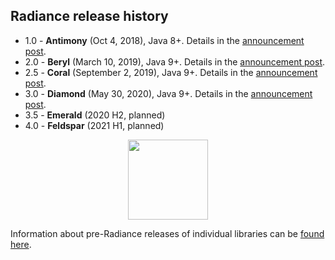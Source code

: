 ## Radiance release history

* 1.0 - **Antimony** (Oct 4, 2018), Java 8+. Details in the [announcement post](https://www.pushing-pixels.org/2018/10/05/radiance-1-0-0.html).
* 2.0 - **Beryl** (March 10, 2019), Java 9+. Details in the [announcement post](https://www.pushing-pixels.org/2019/03/11/radiance-2-0-1.html).
* 2.5 - **Coral** (September 2, 2019), Java 9+. Details in the [announcement post](https://www.pushing-pixels.org/2019/09/03/radiance-2-5-0.html).
* 3.0 - **Diamond** (May 30, 2020), Java 9+. Details in the [announcement post](https://www.pushing-pixels.org/2020/05/31/radiance-3-0-0.html).
* 3.5 - **Emerald** (2020 H2, planned)
* 4.0 - **Feldspar** (2021 H1, planned)

<p align="center">
<img src="https://raw.githubusercontent.com/kirill-grouchnikov/radiance/master/docs/images/icon/radiance_product_256.png" width="128" height="128" border=0>
</p>

Information about pre-Radiance releases of individual libraries can be [found here](archive/older-releases.md).
